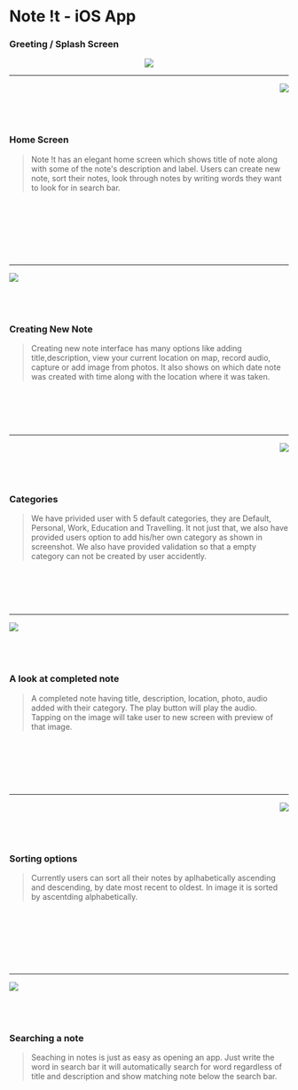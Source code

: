 # Note !t - iOS App

### Greeting / Splash Screen

<p align="center">
<img src = "https://user-images.githubusercontent.com/22201958/42849685-5533d158-89f2-11e8-9ae5-e344b9909e3e.jpg">
</p>


_________________________

<img align="right" src = "https://user-images.githubusercontent.com/22201958/42849686-554363ac-89f2-11e8-9a98-2e3e59f90d16.jpg">

<br/>
<br/>
<br/>
<br/>

### Home Screen

>Note !t has an elegant home screen which shows title of note along with some of the note's description and label. Users can create new note, sort their notes, look through notes by writing words they want to look for in search bar.

<br/>
<br/>
<br/>
<br/>
<br/>
<br/>

_________________________



<img align="left" src="https://user-images.githubusercontent.com/22201958/42849687-555aee82-89f2-11e8-8438-f99899b3b051.jpg">

<br/>
<br/>
<br/>
<br/>

### Creating New Note

>Creating new note interface has many options like adding title,description, view your current location on map, record audio, capture or add image from photos. It also shows on which date note was created with time along with the location where it was taken.

<br/>
<br/>
<br/>
<br/>


_________________________



<img align="right" src="https://user-images.githubusercontent.com/22201958/42849688-55687f98-89f2-11e8-952d-330bb8cefc09.jpg">

<br/>
<br/>
<br/>
<br/>

### Categories

>We have privided user with 5 default categories, they are Default, Personal, Work, Education and Travelling. It not just that, we also have provided users option to add his/her own category as shown in screenshot. We also have provided validation so that a empty category can not be created by user accidently.

<br/>
<br/>
<br/>
<br/>


_________________________



<img align="left" src="https://user-images.githubusercontent.com/22201958/42849689-557f7bee-89f2-11e8-8b56-92bc451385c9.jpg">

<br/>
<br/>
<br/>
<br/>

### A look at completed note

>A completed note having title, description, location, photo, audio added with their category. The play button will play the audio. Tapping on the image will take user to new screen with preview of that image.

<br/>
<br/>
<br/>
<br/>
<br/>

_________________________



<img align="right" src="https://user-images.githubusercontent.com/22201958/42849690-558fe2e0-89f2-11e8-90ba-837a93ec2c5b.jpg">

<br/>
<br/>
<br/>
<br/>

### Sorting options

>Currently users can sort all their notes by aplhabetically ascending and descending, by date most recent to oldest. In image it is sorted by ascentding alphabetically.

<br/>
<br/>
<br/>
<br/>
<br/>
<br/>

_________________________



<img align="left" src="https://user-images.githubusercontent.com/22201958/42849691-55a28300-89f2-11e8-86b4-a3194dd080ad.jpg">

<br/>
<br/>
<br/>
<br/>

### Searching a note

>Seaching in notes is just as easy as opening an app. Just write the word in search bar it will automatically search for word regardless of title and description and show matching note below the search bar.

<br/>
<br/>
<br/>
<br/>
<br/>
<br/>
